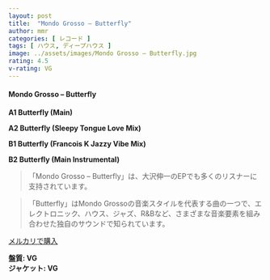 ```yaml
---
layout: post
title:  "Mondo Grosso – Butterfly"
author: mmr
categories: [ レコード ]
tags: [ ハウス, ディープハウス ]
image: ../assets/images/Mondo Grosso – Butterfly.jpg
rating: 4.5
v-rating: VG
---
```


#### Mondo Grosso – Butterfly

**A1  Butterfly (Main)**

**A2  Butterfly (Sleepy Tongue Love Mix)**

**B1  Butterfly (Francois K Jazzy Vibe Mix)**

**B2  Butterfly (Main Instrumental)**

> 「Mondo Grosso – Butterfly」は、大沢伸一のEPでも多くのリスナーに支持されています。

> 「Butterfly」はMondo Grossoの音楽スタイルを代表する曲の一つで、エレクトロニック、ハウス、ジャズ、R&Bなど、さまざまな音楽要素を組み合わせた独自のサウンドで知られています。


[メルカリで購入](https://jp.mercari.com/item/m70429035417)


<div class="mt-4 mb-4 d-flex align-items-center">
<strong class="mr-1">盤質: VG</strong>
</div>
<div class="mt-4 mb-4 d-flex align-items-center">
<strong class="mr-1">ジャケット: VG</strong>
</div>